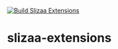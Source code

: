 [![Build Slizaa Extensions](https://github.com/code-kontor/slizaa-extensions/actions/workflows/build.yml/badge.svg)](https://github.com/code-kontor/slizaa-extensions/actions/workflows/build.yml)

# slizaa-extensions

